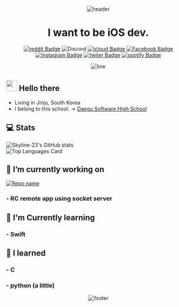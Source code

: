 <div align=center>
  
![header](https://capsule-render.vercel.app/api?type=rounded&color=timeGradient&height=300&section=header&text=Skyline-23&fontSize=90&fontColor=FFFFFF&animation=fadeIn)
  <h1>
    I want to be iOS dev.
  </h1>

[![reddit Badge](https://img.shields.io/badge/Skyline--23-FF4500?style=flat-square&logo=Reddit&logoColor=white&link=https://www.reddit.com/user/Skyline-23)](https://www.reddit.com/user/Skyline-23)
![Discord](https://img.shields.io/badge/Skyline--23%233056-Discord?logo=discord&style=flat-square&color=7289DA&logoColor=white)
[![icloud Badge](https://img.shields.io/badge/bs2740@icloud.com-3693F3?style=flat-square&logo=icloud&logoColor=white&link=mailto:bs2740@icloud.com)](mailto:bs2740@icloud.com)
[![Facebook Badge](https://img.shields.io/badge/김부성-1877f2?style=flat-square&logo=facebook&logoColor=white&link=https://www.facebook.com/profile.php?id=100045581492288)](https://www.facebook.com/profile.php?id=100045581492288)
[![Instagram Badge](https://img.shields.io/badge/Skyline____23-e4405f?style=flat-square&logo=Instagram&logoColor=white&link=https://www.instagram.com/Skyline____23)](https://www.instagram.com/Skyline__23)
[![twiter Badge](https://img.shields.io/badge/Skyline______23-1DA1F2?style=flat-square&logo=Twitter&logoColor=white&link=https://twitter.com/Skyline___23)](https://twitter.com/Skyline___23)
[![spotify Badge](https://img.shields.io/badge/Skyline--23-1ED760?style=flat-square&logo=Spotify&logoColor=white)](https://open.spotify.com/user/ncl1hfcy765hkd810k0qqku1y)

![line](https://capsule-render.vercel.app/api?type=soft&color=timeGradient&height=10)

</div>

<!--
**Skyline-23/Skyline-23** is a ✨ _special_ ✨ repository because its `README.md` (this file) appears on your GitHub profile.

Here are some ideas to get you started:

- 🔭 I’m currently working on ...
- 🌱 I’m currently learning ...
- 👯 I’m looking to collaborate on ...
- 🤔 I’m looking for help with ...
- 💬 Ask me about ...
- 📫 How to reach me: ...
- 😄 Pronouns: ...
- ⚡ Fun fact: ...
-->

## <img src="https://raw.githubusercontent.com/MartinHeinz/MartinHeinz/master/wave.gif" width="30px"> Hello there
- Living in Jinju, South Korea
- I belong to this school. -> [Daegu Software High School](https://ko.wikipedia.org/wiki/%EB%8C%80%EA%B5%AC%EC%86%8C%ED%94%84%ED%8A%B8%EC%9B%A8%EC%96%B4%EA%B3%A0%EB%93%B1%ED%95%99%EA%B5%90)

## 💻 Stats
![Skyline-23's GitHub stats](https://github-readme-stats.vercel.app/api?username=Skyline-23&show_icons=true&count_private=true)  
![Top Languages Card](https://github-readme-stats.vercel.app/api/top-langs/?username=Skyline-23)


## 📍 I’m currently working on
<!--
[![Repo name](https://github-readme-stats.vercel.app/api/pin/?username=Skyline-23&repo=binari-ios)](https://github.com/apple19760401/binari-ios)
### - [What is Binari?](https://web.facebook.com/%EB%B9%84%EB%82%98%EB%A6%AC-108970140963553)
-->
<!--
[![Repo name](https://github-readme-stats.vercel.app/api/pin/?username=Skyline-23&repo=Narsha)](https://github.com/apple19760401/Narsha)
### - DGSW project
-->
[![Repo name](https://github-readme-stats.vercel.app/api/pin/?username=Skyline-23&repo=remote-controller)](https://github.com/apple19760401/remote-controller)
### - RC remote app using socket server


## 📖 I'm Currently learning
### - Swift


## 🔭 I learned
### - C
### - python (a little)


<div align=center>
  
![footer](https://capsule-render.vercel.app/api?type=soft&color=timeGradient&height=50&section=footer)

</div>
